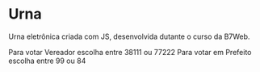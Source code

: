 # Urna
Urna eletrônica criada com JS, desenvolvida dutante o curso da B7Web.

Para votar Vereador escolha entre 38111 ou 77222
Para votar em Prefeito escolha entre 99 ou 84
